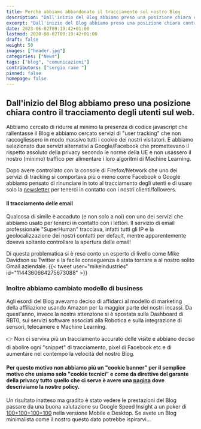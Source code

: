 ```yaml
---
title: Perchè abbiamo abbandonato il tracciamento sul nostro Blog
description: "Dall'inizio del Blog abbiamo preso una posizione chiara contro il tracciamento sul web e da quando ci siamo resi conto che il nostro vecchio fornitore di dati utente si comportava più o meno come Facebook o Google abbiamo pensato di rinunciare in toto la tracciamento degli utenti e di usare solo la newsletter per tenerci in contatto con chi ci segue dal 2018."
excerpt: "Dall'inizio del Blog abbiamo preso una posizione chiara contro il tracciamento sul web e da quando ci siamo resi conto che il nostro vecchio fornitore di dati utente si comportava più o meno come Facebook o Google abbiamo pensato di rinunciare in toto la tracciamento degli utenti e di usare solo la newsletter per tenerci in contatto con chi ci segue dal 2018."
date: 2023-06-02T09:19:42+01:00
lastmod: 2020-08-02T09:19:42+01:00
draft: false
weight: 50
images: ["header.jpg"]
categories: ["News"]
tags: ["blog", "comunicazioni"]
contributors: ["sergio rame "]
pinned: false
homepage: false
---
```


## Dall'inizio del Blog abbiamo preso una posizione chiara contro il tracciamento degli utenti sul web.


Abbiamo cercato di ridurre al minimo la presenza di codice javascript che rallentasse il Blog e abbiamo cercato servizi di "user tracking" che non raccogliessero in modo massivo tutti i cookie dei nostri visitatori. E abbiamo selezionato due servizi alternativi a Google/Facebook che promettevano il rispetto assoluto della privacy secondo le norme della UE e non usassero il nostro (minimo) traffico per alimentare i loro algoritmi di Machine Learning.

Dopo avere controllato con la console di Firefox/Network che uno dei servizi di tracking si comportava più o meno come Facebook o Google abbiamo pensato di rinunciare in toto al tracciamento degli utenti e di usare solo la [newsletter](https://www.robotdazero.it/newsletter/) per tenerci in contatto con i nostri clienti/followers.

#### Il tracciamento delle email

Qualcosa di simile è accaduto (e non solo a noi) con uno dei servizi che abbiamo usato per tenerci in contatto con i lettori. Il servizio di email professionale "SuperHuman" tracciava, infatti tutti gli IP e la geolocalizzazione dei nostri contatti per default, mentre apparentemente doveva soltanto controllare la apertura delle email!

Di questa problematica si è reso conto un esperto di livello come Mike Davidson su Twitter e la facile conseguenza è stata tornare a al nostro solito Gmail aziendale.
{{< tweet user="mikeindustries" id="1144360664275673088" >}}

### Inoltre abbiamo cambiato modello di business

Agli esordi del Blog avevamo deciso di affidarci al modello di marketing della affiliazione usando Amazon per la maggior parte dei nostri incassi. Da quest'anno, invece la nostra attenzione si è spostata sulla Dashboard di RBT0, sui servizi software associati alla Robotica e sulla integrazione di sensori, telecamere e Machine Learning.

<div class="alert alert-doks d-flexflex-shrink-1" role="alert">
👉 Non ci serviva più un tracciamento accurato delle visite e abbiano deciso di abolire ogni "snippet" di tracciamento, pixel di Facebook etc e di aumentare nel contempo la velocità del nostro Blog.
</div>

#### Per questo motivo non abbiamo più un "cookie banner" per il semplice motivo che usiamo solo "cookie tecnici" e come da direttive del garante della privacy tutto quello che ci serve è avere una <a href="https://www.robotdazero.it/privacy/" target="_blank" rel="noopener">pagina</a> dove descriviamo la nostre policy.

Un risultato inatteso ma gradito è stato vedere le prestazioni del Blog passare da una buona valutazione su Google Speed Insight a un poker di [100+100+100+100](https://pagespeed.web.dev/analysis/https-www-robotdazero-it/y2yp1eooyr?form_factor=mobile) nella versione Mobile e Desktop. Se avete un Blog minimalista come il nostro questo dato potrebbe ispirarvi...




